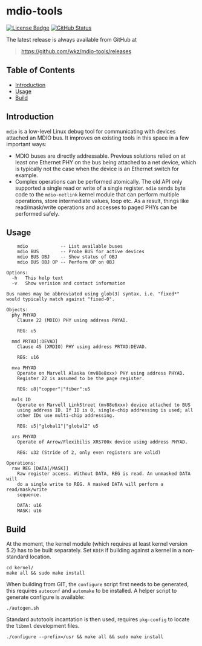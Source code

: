 mdio-tools
==========
[![License Badge][]][License] [![GitHub Status][]][GitHub]

The latest release is always available from GitHub at  
> https://github.com/wkz/mdio-tools/releases


Table of Contents
-----------------
* [Introduction](#introduction)
* [Usage](#usage)
* [Build](#build)


Introduction
------------

`mdio` is a low-level Linux debug tool for communicating with devices
attached an MDIO bus. It improves on existing tools in this space in a
few important ways:

- MDIO buses are directly addressable. Previous solutions relied on at
  least one Ethernet PHY on the bus being attached to a net device,
  which is typically not the case when the device is an Ethernet
  switch for example.
- Complex operations can be performed atomically. The old API only
  supported a single read or write of a single register. `mdio` sends
  byte code to the `mdio-netlink` kernel module that can perform
  multiple operations, store intermediate values, loop etc. As a
  result, things like read/mask/write operations and accesses to paged
  PHYs can be performed safely.


Usage
-----

```
    mdio            -- List available buses
    mdio BUS        -- Probe BUS for active devices
    mdio BUS OBJ    -- Show status of OBJ
    mdio BUS OBJ OP -- Perform OP on OBJ

Options:
  -h   This help text
  -v   Show verision and contact information

Bus names may be abbreviated using glob(3) syntax, i.e. "fixed*"
would typically match against "fixed-0".

Objects:
  phy PHYAD
    Clause 22 (MDIO) PHY using address PHYAD.

    REG: u5

  mmd PRTAD[:DEVAD]
    Clause 45 (XMDIO) PHY using address PRTAD:DEVAD.

    REG: u16

  mva PHYAD
    Operate on Marvell Alaska (mv88e8xxx) PHY using address PHYAD.
    Register 22 is assumed to be the page register.

    REG: u8|"copper"|"fiber":u5

  mvls ID
    Operate on Marvell LinkStreet (mv88e6xxx) device attached to BUS
    using address ID. If ID is 0, single-chip addressing is used; all
    other IDs use multi-chip addressing.

    REG: u5|"global1"|"global2" u5

  xrs PHYAD
    Operate of Arrow/Flexibilis XRS700x device using address PHYAD.

    REG: u32 (Stride of 2, only even registers are valid)

Operations:
  raw REG [DATA[/MASK]]
    Raw register access. Without DATA, REG is read. An unmasked DATA will
    do a single write to REG. A masked DATA will perform a read/mask/write
    sequence.

    DATA: u16
    MASK: u16
```

Build
-----

At the moment, the kernel module (which requires at least kernel version 5.2)
has to be built separately. Set `KDIR` if building against a kernel in a
non-standard location.

    cd kernel/
	make all && sudo make install

When building from GIT, the `configure` script first needs to be generated, this
requires `autoconf` and `automake` to be installed.  A helper script to generate
configure is available:

    ./autogen.sh

Standard autotools incantation is then used, requires `pkg-config` to locate the
`libmnl` development files.

    ./configure --prefix=/usr && make all && sudo make install

[License]:       https://www.gnu.org/licenses/old-licenses/gpl-2.0.en.html
[License Badge]: https://img.shields.io/badge/License-GPL%20v2-blue.svg
[GitHub]:        https://github.com/wkz/mdio-tools/actions/workflows/build.yml/
[GitHub Status]: https://github.com/wkz/mdio-tools/actions/workflows/build.yml/badge.svg
